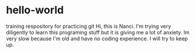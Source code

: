 # hello-world
training respository for practicing git
Hi, this is Nanci. I'm trying very diligently to learn this programing stuff but it is giving me a lot of anxiety. Im very slow because I'm old and have no coding experience. I will try to keep up. 
